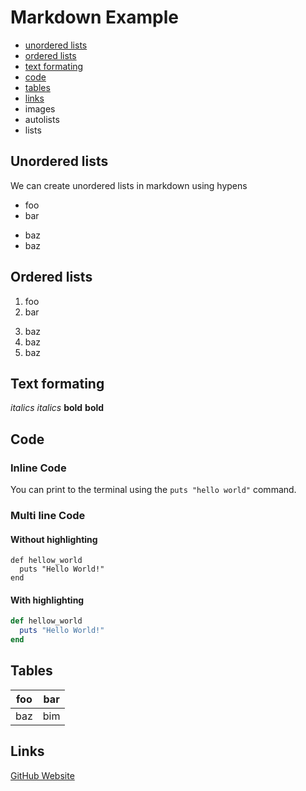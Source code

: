 # Markdown Example

- [unordered lists](#unordered-lists)
- [ordered lists](#ordered-lists)
- [text formating](#text-formating)
- [code](#code)
- [tables](#tables)
- [links](#links)
- images
- autolists
- lists

## Unordered lists

We can create unordered lists in markdown using hypens

- foo
- bar
+ baz
+ baz

## Ordered lists

1. foo
1. bar
3) baz
3) baz
3) baz

## Text formating

_italics_
*italics*
**bold**
__bold__

## Code

### Inline Code

You can print to the terminal using the `puts "hello world"` command.

### Multi line Code

#### Without highlighting

```
def hellow_world
  puts "Hello World!"
end
```

#### With highlighting

```rb
def hellow_world
  puts "Hello World!"
end
```

## Tables

|foo|bar|
|---|---|
|baz|bim|

## Links

[GitHub Website](https://github.com)

